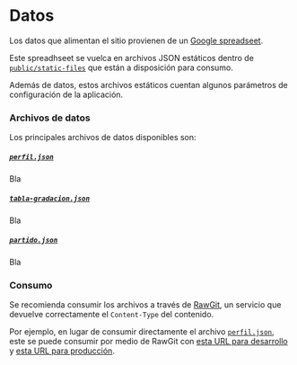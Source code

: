 # Datos

Los datos que alimentan el sitio provienen de un [Google spreadseet](https://docs.google.com/spreadsheets/d/1mfGF_4JB8i9X0YMpGxyKpGmYSCyLiWFaYCXebPmnyhU/pubhtml).

Este spreadhseet se vuelca en archivos JSON estáticos dentro de [`public/static-files`](public/static-files)
que están a disposición para consumo.

Además de datos, estos archivos estáticos cuentan algunos parámetros de configuración de la aplicación.

### Archivos de datos

Los principales archivos de datos disponibles son:

##### [`perfil.json`](static-files/perfil.json)

Bla

##### [`tabla-gradacion.json`](static-files/tabla-gradacion.json)

Bla

##### [`partido.json`](static-files/partido.json)

Bla

### Consumo

Se recomienda consumir los archivos a través de [RawGit](https://rawgit.com), un
servicio que devuelve correctamente el `Content-Type` del contenido.

Por ejemplo, en lugar de consumir directamente el archivo [`perfil.json`](static-files/perfil.json),
este se puede consumir por medio de RawGit con [esta URL para desarrollo](https://rawgit.com/RedCiudadana/JusticiaAbiertaBeta/master/public/static-files/perfil.json)
y [esta URL para producción](https://cdn.rawgit.com/RedCiudadana/JusticiaAbiertaBeta/e4077346/public/static-files/perfil.json).
